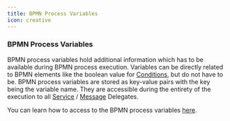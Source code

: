 ```yaml
---
title: BPMN Process Variables
icon: creative
---
```


### BPMN Process Variables

BPMN process variables hold additional information which has to be available during BPMN process execution.
Variables can be directly related to BPMN elements like the boolean value for [Conditions](../../concepts/bpmn/conditions.md), but
do not have to be. BPMN process variables are stored as key-value pairs with the key being the variable name.
They are accessible during the entirety of the execution to all [Service](../../concepts/dsf/service-delegates.md) /
[Message](../../concepts/dsf/message-delegates.md) Delegates.

You can learn how to access to the BPMN process variables [here](../../guides/accessing-bpmn-process-variables.md).
